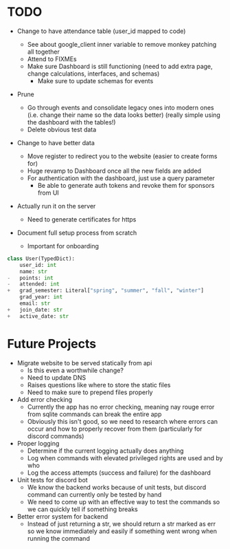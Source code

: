 # TODO

-   Change to have attendance table (user_id mapped to code)

    -   See about google_client inner variable to remove monkey patching all together
    -   Attend to FIXMEs
    -   Make sure Dashboard is still functioning (need to add extra page, change calculations, interfaces, and schemas)
        -   Make sure to update schemas for events

-   Prune

    -   Go through events and consolidate legacy ones into modern ones (i.e. change their name so the data looks better) (really simple using the dashboard with the tables!)
    -   Delete obvious test data

-   Change to have better data

    -   Move register to redirect you to the website (easier to create forms for)
    -   Huge revamp to Dashboard once all the new fields are added
    -   For authentication with the dashboard, just use a query parameter
        -   Be able to generate auth tokens and revoke them for sponsors from UI

-   Actually run it on the server
    -   Need to generate certificates for https
-   Document full setup process from scratch
    -   Important for onboarding

```python
class User(TypedDict):
    user_id: int
    name: str
-   points: int
-   attended: int
+   grad_semester: Literal["spring", "summer", "fall", "winter"]
    grad_year: int
    email: str
+   join_date: str
+   active_date: str
```

# Future Projects

-   Migrate website to be served statically from api
    -   Is this even a worthwhile change?
    -   Need to update DNS
    -   Raises questions like where to store the static files
    -   Need to make sure to prepend files properly
-   Add error checking
    -   Currently the app has no error checking, meaning nay rouge error from sqlite commands can break the entire app
    -   Obviously this isn't good, so we need to research where errors can occur and how to properly recover from them (particularly for discord commands)
-   Proper logging
    -   Determine if the current logging actually does anything
    -   Log when commands with elevated privileged rights are used and by who
    -   Log the access attempts (success and failure) for the dashboard
-   Unit tests for discord bot
    -   We know the backend works because of unit tests, but discord command can currently only be tested by hand
    -   We need to come up with an effective way to test the commands so we can quickly tell if something breaks
-   Better error system for backend
    -   Instead of just returning a str, we should return a str marked as err so we know immediately and easily if something went wrong when running the command

